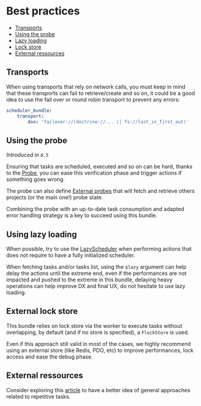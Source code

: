 # Best practices

- [Transports](#Transports)
- [Using the probe](#using-the-probe)
- [Lazy loading](#using-lazy-loading)
- [Lock store](#external-lock-store)
- [External ressources](#external-ressources)

## Transports

When using transports that rely on network calls, you must keep in mind that these transports
can fail to retrieve/create and so on, it could be a good idea to use the fail over or round robin
transport to prevent any errors:

```yaml
scheduler_bundle:
    transport:
        dsn: 'failover://(doctrine://... || fs://last_in_first_out)'
```

## Using the probe

_Introduced in `0.5`_

Ensuring that tasks are scheduled, executed and so on can be hard, 
thanks to the [Probe](probe.md), you can ease this verification phase and 
trigger actions if something goes wrong.

The probe can also define [External probes](probe.md#fetching-external-state) that
will fetch and retrieve others projects (or the main one!) probe state.

Combining the probe with an up-to-date task consumption and adapted error handling strategy
is a key to succeed using this bundle.

## Using lazy loading

When possible, try to use the [LazyScheduler](lazy_loading.md#lazyscheduler) when performing actions
that does not require to have a fully initialized scheduler.

When fetching tasks and/or tasks list, using the `$lazy` argument can help delay the actions until 
the extreme end, even if the performances are not impacted and pushed to the extreme in this bundle,
delaying heavy operations can help improve DX and final UX, do not hesitate to use lazy loading.

## External lock store

This bundle relies on lock store via the worker to execute tasks without overlapping,
by default (and if no store is specified), a `FlockStore` is used.

Even if this approach still valid in most of the cases, we highly recommend using
an external store (like Redis, PDO, etc) to improve performances, lock access 
and ease the debug phase.

## External ressources

Consider exploring this [article](https://www.endpoint.com/blog/2008/12/08/best-practices-for-cron)
to have a better idea of general approaches related to repetitive tasks.
